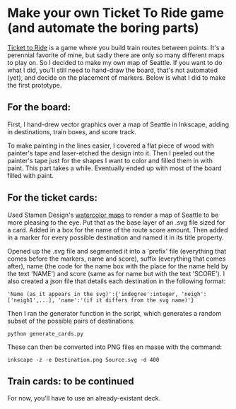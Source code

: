 # Make your own Ticket To Ride game (and automate the boring parts)
[Ticket to Ride](https://www.daysofwonder.com/tickettoride/en/usa) is a game where you build train routes between points. It's a perennial favorite of mine, but sadly there are only so many different maps to play on. So I decided to make my own map of Seattle. If you want to do what I did, you'll still need to hand-draw the board, that's not automated (yet), and decide on the placement of markers. Below is what I did to make the first prototype.

## For the board:
First, I hand-drew vector graphics over a map of Seattle in Inkscape, adding in destinations, train boxes, and score track.

To make painting in the lines easier, I covered a flat piece of wood with painter's tape and laser-etched the design into it. Then I peeled out the painter's tape just for the shapes I want to color and filled them in with paint. This part takes a while. Eventually ended up with most of the board filled with paint.

## For the ticket cards:
Used Stamen Design's [watercolor maps](http://maps.stamen.com/#watercolor/) to render a map of Seattle to be more pleasing to the eye. Put that as the base layer of an .svg file sized for a card. Added in a box for the name of the route score amount. Then added in a marker for every possible destination and named it in its title property.

Opened up the .svg file and segmented it into a 'prefix' file (everything that comes before the markers, name and score), suffix (everything that comes after), name (the code for the name box with the place for the name held by the text 'NAME') and score (same as for name but with the text 'SCORE'). I also created a json file that details each destination in the following format:

    'Name (as it appears in the svg)':{'indegree':integer, 'neigh':['neigh1',...], 'name':'(if it differs from the svg name)'}

Then I ran the generator function in the script, which generates a random subset of the possible pairs of destinations. 

    python generate_cards.py

These can then be converted into PNG files en masse with the command:

    inkscape -z -e Destination.png Source.svg -d 400

## Train cards: to be continued
For now, you'll have to use an already-existant deck.
